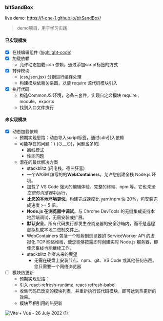 ### bitSandBox 

live demo: https://f-one-1.github.io/bitSandBox/

> demo项目，用于学习实践

#### 已实现模块

- [x] 在线编辑组件 ([highlight-code](https://github.com/F-one-1/vue-highlight-code))
- [x] 加载依赖
  - 允许动态加载 cdn 依赖，通过添加script标签的方式
- [x] 转译模块 
  - (css,json,jsx) 分别进行编译处理
  - 构建模块依赖关系图，以便 require 源代码模块引入
- [x] 执行代码
  - 构造CommonJS 环境，必备三套件，实现自定义模块 require ，module，exports
  - 找到入口文件执行





#### 未实现模块

- [x] 动态加载依赖
  - 预期实现思路：动态导入script标签，通过cdn引入依赖      
  - 可能存在的问题：(  (⊙﹏⊙)，问题蛮多的)
    - 离线模式
    - 性能问题
  - 潜在的最优解决方案
    - stackblitz    (闪电栈，德三狂喜)
    - 一个WASM 编写的的**WebContainers**，允许您创建全栈 Node.js 环境。
    - 加载了 VS Code 强大的编辑体验、完整的终端、npm 等。它也*完全在您的浏览器*中运行，
    - **比您的本地环境更快**。构建完成速度比 yarn/npm 快 20%，包安装完成速度 >= 5 倍。
    - **Node.js 在浏览器中调试**。与 Chrome DevTools 的无缝集成支持本地后端调试，无需安装或扩展。
    - **默认安全**。所有代码执行都发生*在*浏览器的安全沙箱内，而不是远程虚拟机或本地二进制文件上。
    - WebContainers 包括一个映射到浏览器的 ServiceWorker API 的虚拟化 TCP 网络堆栈，使您能够按需即时创建实时 Node.js 服务器，即使您离线也能继续工作。
    - stackblitz 作者未来的展望
      - 无需在硬盘上安装节点、npm、git、VS Code 或其他任何东西。您只需要一个网络浏览器
- [ ] 模块热更新
  - 预期实现思路：
  - 引入 react-refresh-runtime, react-refresh-babel 
  - 收集代码已改变的模块列表，并重新执行该代码模块，即可达到热更新的效果。
  - 模块互相引用的热更新




![Vite + Vue - 26 July 2022 (1)](https://user-images.githubusercontent.com/68687740/180930335-0f2d4544-9476-4caf-bd1d-d7f5aec8b92b.gif)

